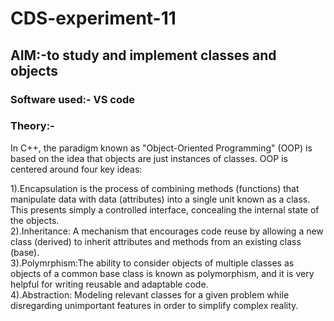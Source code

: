 # CDS-experiment-11

## AIM:-to study and implement classes and objects<br>

### Software used:- VS code<br>

### Theory:-<br>
In C++, the paradigm known as "Object-Oriented Programming" (OOP) is based on the idea that objects are just instances of classes. OOP is centered around four key ideas:

1).Encapsulation is the process of combining methods (functions) that manipulate data with data (attributes) into a single unit known as a class. This presents simply a controlled interface, concealing the internal state of the objects.<br>
2).Inheritance: A mechanism that encourages code reuse by allowing a new class (derived) to inherit attributes and methods from an existing class (base).<br>
3).Polymrphism:The ability to consider objects of multiple classes as objects of a common base class is known as polymorphism, and it is very helpful for writing reusable and adaptable code.<br>
4).Abstraction: Modeling relevant classes for a given problem while disregarding unimportant features in order to simplify complex reality.<br>


    


